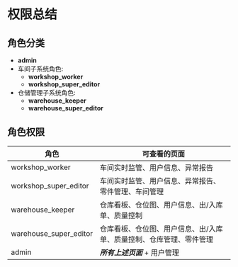 # 权限总结
## 角色分类
- **admin**
- 车间子系统角色:
  - **workshop_worker**
  - **workshop_super_editor**
- 仓储管理子系统角色:
  - **warehouse_keeper**
  - **warehouse_super_editor**

## 角色权限

| 角色 | 可查看的页面 |
| ---- |     ----     |
| workshop_worker | 车间实时监管、用户信息、异常报告 |
| workshop_super_editor | 车间实时监管、用户信息、异常报告、零件管理、车间管理 |
| warehouse_keeper | 仓库看板、仓位图、用户信息、出/入库单、质量控制 |
| warehouse_super_editor | 仓库看板、仓位图、用户信息、出/入库单、质量控制、仓库管理、零件管理 |
| admin | ***所有上述页面*** + 用户管理 |
